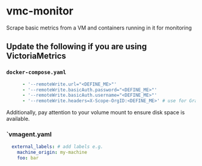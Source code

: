 # vmc-monitor
Scrape basic metrics from a VM and containers running in it for monitoring

## Update the following if you are using VictoriaMetrics

### `docker-compose.yaml`
```yaml
      - '--remoteWrite.url="<DEFINE_ME>"'
      - '--remoteWrite.basicAuth.password="<DEFINE_ME>"'
      - '--remoteWrite.basicAuth.username="<DEFINE_ME>"'
      - '--remoteWrite.headers=X-Scope-OrgID:<DEFINE_ME>' # use for Grafana Mimir
```

Additionally, pay attention to your volume mount to ensure disk space is available.

### `vmagent.yaml
```yaml
  external_labels: # add labels e.g.
    machine_origin: my-machine
    foo: bar
```
